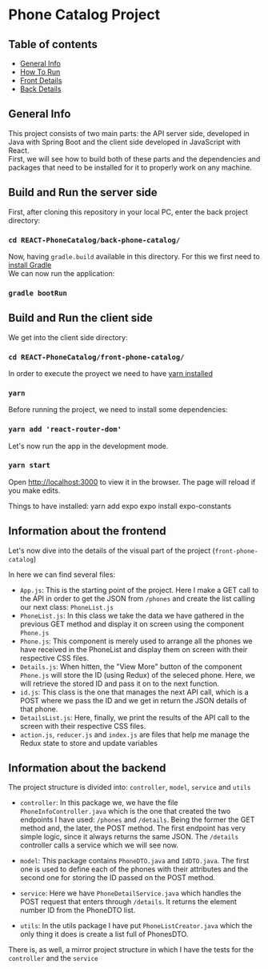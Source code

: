 # Phone Catalog Project

## Table of contents
* [General Info](#general-info)
* [How To Run](#Build-and-Run-the-server-side)
* [Front Details](#Information-about-the-frontend)
* [Back Details](#Information-about-the-backend)

## General Info
This project consists of two main parts: the API server side, developed in Java with Spring Boot and the client side developed in JavaScript with React.
<br />First, we will see how to build both of these parts and the dependencies and packages that need to be installed for it to properly work on any machine. 

## Build and Run the server side

First, after cloning this repository in your local PC, enter the back project directory:
### `cd REACT-PhoneCatalog/back-phone-catalog/`

Now, having `gradle.build` available in this directory.
For this we first need to [install Gradle](https://gradle.org/install/)
<br />We can now run the application:
### `gradle bootRun`

## Build and Run the client side
We get into the client side directory:
### `cd REACT-PhoneCatalog/front-phone-catalog/`

In order to execute the proyect we need to have [yarn installed](https://classic.yarnpkg.com/en/docs/install/) 
### `yarn`

Before running the project, we need to install some dependencies:
### `yarn add 'react-router-dom'`

Let's now run the app in the development mode.
### `yarn start`
Open [http://localhost:3000](http://localhost:3000) to view it in the browser.
The page will reload if you make edits.

Things to have installed:
yarn add expo
expo install expo-constants

## Information about the frontend
Let's now dive into the details of the visual part of the project (`front-phone-catalog`)

In here we can find several files:
* `App.js`: This is the starting point of the project. Here I make a GET call to the API in order to get the JSON from `/phones` and create the list calling our next class: `PhoneList.js`
* `PhoneList.js`: In this class we take the data we have gathered in the previous GET method and display it on screen using the component `Phone.js`
* `Phone.js`: This component is merely used to arrange all the phones we have received in the PhoneList and display them on screen with their respective CSS files.
* `Details.js`: When hitten, the "View More" button of the component `Phone.js` will store the ID (using Redux) of the seleced phone. Here, we will retrieve the stored ID and pass it on to the next function.
* `id.js`: This class is the one that manages the next API call, which is a POST where we pass the ID and we get in return the JSON details of that phone. 
* `DetailsList.js`: Here, finally, we print the results of the API call to the screen with their respective CSS files. 
* `action.js`, `reducer.js` and `index.js` are files that help me manage the Redux state to store and update variables

## Information about the backend

The project structure is divided into: `controller`, `model`, `service` and `utils`

* `controller`: In this package we, we have the file `PhoneInfoController.java` which is the one that created the two endpoints I have used: `/phones` and `/details`. Being the former the GET method and, the later, the POST method.
The first endpoint has very simple logic, since it always returns the same JSON. The `/details` controller calls a service which we will see now.

* `model`: This package contains `PhoneDTO.java` and `IdDTO.java`. The first one is used to define each of the phones with their attributes and the second one for storing the ID passed on the POST method.

* `service`: Here we have `PhoneDetailService.java` which handles the POST request that enters through `/details`. It returns the element number ID from the PhoneDTO list.

* `utils`: In the utils package I have put `PhoneListCreator.java` which the only thing it does is create a list full of PhonesDTO. 

There is, as well, a mirror project structure in which I have the tests for the `controller` and the `service` 
